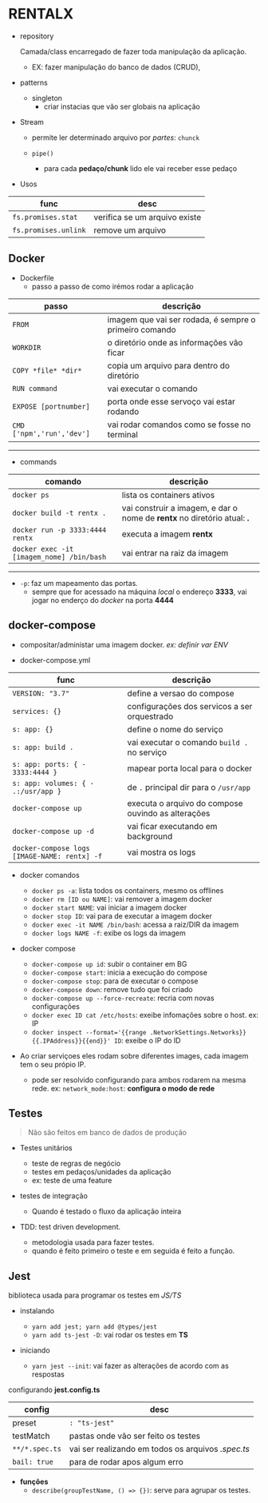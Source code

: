 # RENTALX

- repository

  Camada/class encarregado de fazer toda manipulação da aplicação.

  - EX: fazer manipulação do banco de dados (CRUD),

- patterns

  - singleton
    - criar instacias que vão ser globais na aplicação

- Stream

  - permite ler determinado arquivo por _partes_: `chunck`

  - `pipe()`
    - para cada **pedaço/chunk** lido ele vai receber esse pedaço

- Usos

| func                 | desc                          |
| -------------------- | ----------------------------- |
| `fs.promises.stat`   | verifica se um arquivo existe |
| `fs.promises.unlink` | remove um arquivo             |

## Docker

- Dockerfile
  - passo a passo de como irémos rodar a aplicação

| passo                     | descrição                                              |
| ------------------------- | ------------------------------------------------------ |
| `FROM`                    | imagem que vai ser rodada, é sempre o primeiro comando |
| `WORKDIR`                 | o diretório onde as informações vão ficar              |
| `COPY *file* *dir*`       | copia um arquivo para dentro do diretório              |
| `RUN command`             | vai executar o comando                                 |
| `EXPOSE [portnumber]`     | porta onde esse servoço vai estar rodando              |
| `CMD ['npm','run','dev']` | vai rodar comandos como se fosse no terminal           |

---

- commands

| comando                                   | descrição                                                                   |
| ----------------------------------------- | --------------------------------------------------------------------------- |
| `docker ps`                               | lista os containers ativos                                                  |
| `docker build -t rentx .`                 | vai construir a imagem, e dar o nome de **rentx** no diretório atual: **.** |
| `docker run -p 3333:4444 rentx`           | executa a imagem **rentx**                                                  |
| `docker exec -it [imagem_nome] /bin/bash` | vai entrar na raiz da imagem                                                |

---

- `-p`: faz um mapeamento das portas.
  - sempre que for acessado na máquina _local_ o endereço **3333**, vai jogar no enderço do _docker_ na porta **4444**

## docker-compose

- compositar/administar uma imagem docker. _ex: definir var ENV_

- docker-compose.yml

| func                                         | descrição                                          |
| -------------------------------------------- | -------------------------------------------------- |
| `VERSION: "3.7"`                             | define a versao do compose                         |
| `services: {}`                               | configurações dos servicos a ser orquestrado       |
| `s: app: {}`                                 | define o nome do serviço                           |
| `s: app: build .`                            | vai executar o comando `build .` no serviço        |
| `s: app: ports: { - 3333:4444 }`             | mapear porta local para o docker                   |
| `s: app: volumes: { - .:/usr/app }`          | de `.` principal dir para o `/usr/app`             |
| `docker-compose up`                          | executa o arquivo do compose ouvindo as alterações |
| `docker-compose up -d`                       | vai ficar executando em background                 |
| `docker-compose logs [IMAGE-NAME: rentx] -f` | vai mostra os logs                                 |

- docker comandos

  - `docker ps -a`: lista todos os containers, mesmo os offlines
  - `docker rm [ID ou NAME]`: vai remover a imagem docker
  - `docker start NAME`: vai iniciar a imagem docker
  - `docker stop ID`: vai para de executar a imagem docker
  - `docker exec -it NAME /bin/bash`: acessa a raiz/DIR da imagem
  - `docker logs NAME -f`: exibe os logs da imagem

- docker compose

  - `docker-compose up id`: subir o container em BG
  - `docker-compose start`: inicia a execução do compose
  - `docker-compose stop`: para de executar o compose
  - `docker-compose down`: remove tudo que foi criado
  - `docker-compose up --force-recreate`: recria com novas configurações
  - `docker exec ID cat /etc/hosts`: exeibe infomações sobre o host. ex: IP
  - `docker inspect --format='{{range .NetworkSettings.Networks}}{{.IPAddress}}{{end}}' ID`: exeibe o IP do ID

- Ao criar serviçoes eles rodam sobre diferentes images, cada imagem tem o seu própio IP.
  - pode ser resolvido configurando para ambos rodarem na mesma rede.
    ex: `network_mode:host`: **configura o modo de rede**

## Testes

> Não são feitos em banco de dados de produção

- Testes unitários

  - teste de regras de negócio
  - testes em pedaços/unidades da aplicação
  - ex: teste de uma feature

- testes de integração

  - Quando é testado o fluxo da aplicação inteira

- TDD: test driven development.
  - metodologia usada para fazer testes.
  - quando é feito primeiro o teste e em seguida é feito a função.

## Jest

biblioteca usada para programar os testes em _JS/TS_

- instalando

  - `yarn add jest; yarn add @types/jest`
  - `yarn add ts-jest -D`: vai rodar os testes em **TS**

- iniciando
  - `yarn jest --init`: vai fazer as alterações de acordo com as respostas

configurando **jest.config.ts**

| config         | desc                                               |
| -------------- | -------------------------------------------------- |
| preset         | `: "ts-jest"`                                      |
| testMatch      | pastas onde vão ser feito os testes                |
| `**/*.spec.ts` | vai ser realizando em todos os arquivos _.spec.ts_ |
| `bail: true`   | para de rodar apos algum erro                      |

- **funções**
  - `describe(groupTestName, () => {})`: serve para agrupar os testes.
